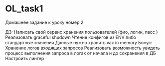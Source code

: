 # OL_task1
Домашнее задание к уроку номер 2

ДЗ:
Написать свой сервис хранения пользователей (фио, логин, пасс )
Реализовать graceful shudown
Чтение конфигов из ENV либо стандартные значения
Данные нужно хранить как in memory
Бонус:
Хранение логов входящих запросов
Реализовать возможность увидеть процесс выполнения запроса в логах от начала и до сохранения в ДБ
Настроить линтер
